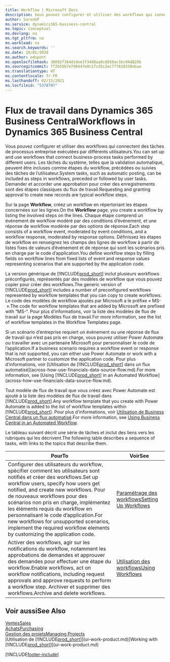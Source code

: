 ```yaml
---
title: Workflow | Microsoft Docs
description: Vous pouvez configurer et utiliser des workflows qui connectent des tâches de processus entreprise exécutées par différents utilisateurs. Les tâches du système, telles que la validation automatique, peuvent être incluses comme étapes du workflow, précédées ou suivies des tâches de l’utilisateur. Demander et accorder une approbation pour créer des enregistrements sont des étapes classiques du workflow.
author: SorenGP
ms.service: dynamics365-business-central
ms.topic: conceptual
ms.devlang: na
ms.tgt_pltfrm: na
ms.workload: na
ms.search.keywords: ''
ms.date: 10/01/2020
ms.author: edupont
ms.openlocfilehash: 38092f364d1dee1f34d8aa0c0858ac1bc04d829b
ms.sourcegitcommit: ff2b55b7e790447e0c1fcd5c2ec7f7610338ebaa
ms.translationtype: HT
ms.contentlocale: fr-FR
ms.lasthandoff: 02/15/2021
ms.locfileid: "5378797"
---
```

# <a name="workflows-in-dynamics-365-business-central"></a><span data-ttu-id="a6949-105">Flux de travail dans Dynamics 365 Business Central</span><span class="sxs-lookup"><span data-stu-id="a6949-105">Workflows in Dynamics 365 Business Central</span></span>

<span data-ttu-id="a6949-106">Vous pouvez configurer et utiliser des workflows qui connectent des tâches de processus entreprise exécutées par différents utilisateurs.</span><span class="sxs-lookup"><span data-stu-id="a6949-106">You can set up and use workflows that connect business-process tasks performed by different users.</span></span> <span data-ttu-id="a6949-107">Les tâches du système, telles que la validation automatique, peuvent être incluses comme étapes du workflow, précédées ou suivies des tâches de l’utilisateur.</span><span class="sxs-lookup"><span data-stu-id="a6949-107">System tasks, such as automatic posting, can be included as steps in workflows, preceded or followed by user tasks.</span></span> <span data-ttu-id="a6949-108">Demander et accorder une approbation pour créer des enregistrements sont des étapes classiques du flux de travail.</span><span class="sxs-lookup"><span data-stu-id="a6949-108">Requesting and granting approval to create new records are typical workflow steps.</span></span>  

 <span data-ttu-id="a6949-109">Sur la page **Workflow**, créez un workflow en répertoriant les étapes concernées sur les lignes.</span><span class="sxs-lookup"><span data-stu-id="a6949-109">On the **Workflow** page, you create a workflow by listing the involved steps on the lines.</span></span> <span data-ttu-id="a6949-110">Chaque étape comprend un événement de workflow modéré par des conditions d’événement, et une réponse de workflow modérée par des options de réponse.</span><span class="sxs-lookup"><span data-stu-id="a6949-110">Each step consists of a workflow event, moderated by event conditions, and a workflow response, moderated by response options.</span></span> <span data-ttu-id="a6949-111">Définissez les étapes de workflow en renseignez les champs des lignes de workflow à partir de listes fixes de valeurs d’événement et de réponse qui sont les scénarios pris en charge par le code d’application.</span><span class="sxs-lookup"><span data-stu-id="a6949-111">You define workflow steps by filling fields on workflow lines from fixed lists of event and response values representing scenarios that are supported by the application code.</span></span>  

 <span data-ttu-id="a6949-112">La version générique de [!INCLUDE[prod_short](includes/prod_short.md)] inclut plusieurs workflows préconfigurés, représentés par des modèles de workflow que vous pouvez copier pour créer des workflows.</span><span class="sxs-lookup"><span data-stu-id="a6949-112">The generic version of [!INCLUDE[prod_short](includes/prod_short.md)] includes a number of preconfigured workflows represented by workflow templates that you can copy to create workflows.</span></span> <span data-ttu-id="a6949-113">Le code des modèles de workflow ajoutés par Microsoft a le préfixe « MS- ».</span><span class="sxs-lookup"><span data-stu-id="a6949-113">The code for workflow templates that are added by Microsoft are prefixed with “MS-“.</span></span> <span data-ttu-id="a6949-114">Pour plus d’informations, voir la liste des modèles de flux de travail sur la page Modèles flux de travail.</span><span class="sxs-lookup"><span data-stu-id="a6949-114">For more information, see the list of workflow templates in the Workflow Templates page.</span></span>  

 <span data-ttu-id="a6949-115">Si un scénario d’entreprise requiert un événement ou une réponse de flux de travail qui n’est pas pris en charge, vous pouvez utiliser Power Automate ou travailler avec un partenaire Microsoft pour personnaliser le code de l’application.</span><span class="sxs-lookup"><span data-stu-id="a6949-115">If a business scenario requires a workflow event or response that is not supported, you can either use Power Automate or work with a Microsoft partner to customize the application code.</span></span> <span data-ttu-id="a6949-116">Pour plus d’informations, voir [Utilisation de [!INCLUDE[prod_short](includes/prod_short.md)] dans un flux automatisé](across-how-use-financials-data-source-flow.md).</span><span class="sxs-lookup"><span data-stu-id="a6949-116">For more information, see [Using [!INCLUDE[prod_short](includes/prod_short.md)] in an Automated Workflow](across-how-use-financials-data-source-flow.md).</span></span>

<span data-ttu-id="a6949-117">Tout modèle de flux de travail que vous créez avec Power Automate est ajouté à la liste des modèles de flux de travail dans [!INCLUDE[prod_short](includes/prod_short.md)].</span><span class="sxs-lookup"><span data-stu-id="a6949-117">Any workflow template that you create with Power Automate is added to the list of workflow templates within [!INCLUDE[prod_short](includes/prod_short.md)].</span></span> <span data-ttu-id="a6949-118">Pour plus d’informations, voir [Utilisation de Business Central dans un flux automatisé](across-how-use-financials-data-source-flow.md).</span><span class="sxs-lookup"><span data-stu-id="a6949-118">For more information, see [Using Business Central in an Automated Workflow](across-how-use-financials-data-source-flow.md).</span></span>  

 <span data-ttu-id="a6949-119">Le tableau suivant décrit une série de tâches et inclut des liens vers les rubriques qui les décrivent.</span><span class="sxs-lookup"><span data-stu-id="a6949-119">The following table describes a sequence of tasks, with links to the topics that describe them.</span></span>  

|<span data-ttu-id="a6949-120">**Pour**</span><span class="sxs-lookup"><span data-stu-id="a6949-120">**To**</span></span>|<span data-ttu-id="a6949-121">**Voir**</span><span class="sxs-lookup"><span data-stu-id="a6949-121">**See**</span></span>|  
|------------|-------------|  
|<span data-ttu-id="a6949-122">Configurer des utilisateurs du workflow, spécifier comment les utilisateurs sont notifiés et créer des workflows.</span><span class="sxs-lookup"><span data-stu-id="a6949-122">Set up workflow users, specify how users get notified, and create new workflows.</span></span> <span data-ttu-id="a6949-123">Pour de nouveaux workflows pour des scénarios non pris en charge, implémentez les éléments requis du workflow en personnalisant le code d’application.</span><span class="sxs-lookup"><span data-stu-id="a6949-123">For new workflows for unsupported scenarios, implement the required workflow elements by customizing the application code.</span></span>|[<span data-ttu-id="a6949-124">Paramétrage des workflows</span><span class="sxs-lookup"><span data-stu-id="a6949-124">Setting Up Workflows</span></span>](across-set-up-workflows.md)|  
|<span data-ttu-id="a6949-125">Activer des workflows, agir sur les notifications du workflow, notamment les approbations de demandes et approuver des demandes pour effectuer une étape du workflow.</span><span class="sxs-lookup"><span data-stu-id="a6949-125">Enable workflows, act on workflow notifications, including request approvals and approve requests to perform a workflow step.</span></span> <span data-ttu-id="a6949-126">Archiver et supprimer des workflows.</span><span class="sxs-lookup"><span data-stu-id="a6949-126">Archive and delete workflows.</span></span>|[<span data-ttu-id="a6949-127">Utilisation des workflows</span><span class="sxs-lookup"><span data-stu-id="a6949-127">Using Workflows</span></span>](across-use-workflows.md)|  

## <a name="see-also"></a><span data-ttu-id="a6949-128">Voir aussi</span><span class="sxs-lookup"><span data-stu-id="a6949-128">See Also</span></span>

[<span data-ttu-id="a6949-129">Ventes</span><span class="sxs-lookup"><span data-stu-id="a6949-129">Sales</span></span>](sales-manage-sales.md)  
[<span data-ttu-id="a6949-130">Achats</span><span class="sxs-lookup"><span data-stu-id="a6949-130">Purchasing</span></span>](purchasing-manage-purchasing.md)  
[<span data-ttu-id="a6949-131">Gestion des projets</span><span class="sxs-lookup"><span data-stu-id="a6949-131">Managing Projects</span></span>](projects-manage-projects.md)  
<span data-ttu-id="a6949-132">[Utilisation de [!INCLUDE[prod_short](includes/prod_short.md)]](ui-work-product.md)</span><span class="sxs-lookup"><span data-stu-id="a6949-132">[Working with [!INCLUDE[prod_short](includes/prod_short.md)]](ui-work-product.md)</span></span>  


[!INCLUDE[footer-include](includes/footer-banner.md)]